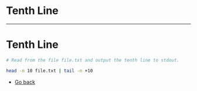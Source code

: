# Tenth Line
---
# Tenth Line

```bash
# Read from the file file.txt and output the tenth line to stdout.

head -n 10 file.txt | tail -n +10
```

* [Go back](../readme.md)